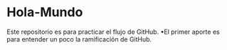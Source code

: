 # Hola-Mundo
Este repositorio es para practicar el flujo de GitHub.
•El primer aporte es para entender un poco la ramificación de GitHub.
